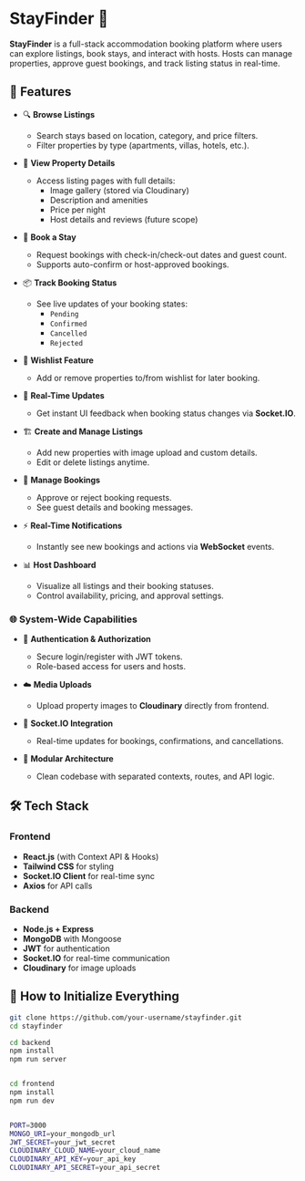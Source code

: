 # StayFinder 🏡

**StayFinder** is a full-stack accommodation booking platform where users can explore listings, book stays, and interact with hosts. Hosts can manage properties, approve guest bookings, and track listing status in real-time.

## 🚀 Features

- 🔍 **Browse Listings**

  - Search stays based on location, category, and price filters.
  - Filter properties by type (apartments, villas, hotels, etc.).

- 🏡 **View Property Details**

  - Access listing pages with full details:
    - Image gallery (stored via Cloudinary)
    - Description and amenities
    - Price per night
    - Host details and reviews (future scope)

- 📅 **Book a Stay**

  - Request bookings with check-in/check-out dates and guest count.
  - Supports auto-confirm or host-approved bookings.

- 📦 **Track Booking Status**

  - See live updates of your booking states:
    - `Pending`
    - `Confirmed`
    - `Cancelled`
    - `Rejected`

- 💖 **Wishlist Feature**

  - Add or remove properties to/from wishlist for later booking.

- 🔄 **Real-Time Updates**

  - Get instant UI feedback when booking status changes via **Socket.IO**.

- 🏗️ **Create and Manage Listings**

  - Add new properties with image upload and custom details.
  - Edit or delete listings anytime.

- 👥 **Manage Bookings**

  - Approve or reject booking requests.
  - See guest details and booking messages.

- ⚡ **Real-Time Notifications**

  - Instantly see new bookings and actions via **WebSocket** events.

- 📊 **Host Dashboard**
  - Visualize all listings and their booking statuses.
  - Control availability, pricing, and approval settings.

### 🌐 System-Wide Capabilities

- 🔐 **Authentication & Authorization**

  - Secure login/register with JWT tokens.
  - Role-based access for users and hosts.

- ☁️ **Media Uploads**

  - Upload property images to **Cloudinary** directly from frontend.

- 🔌 **Socket.IO Integration**

  - Real-time updates for bookings, confirmations, and cancellations.

- 📁 **Modular Architecture**
  - Clean codebase with separated contexts, routes, and API logic.

## 🛠️ Tech Stack

### Frontend

- **React.js** (with Context API & Hooks)
- **Tailwind CSS** for styling
- **Socket.IO Client** for real-time sync
- **Axios** for API calls

### Backend

- **Node.js + Express**
- **MongoDB** with Mongoose
- **JWT** for authentication
- **Socket.IO** for real-time communication
- **Cloudinary** for image uploads

## 🧩 How to Initialize Everything

```bash
git clone https://github.com/your-username/stayfinder.git
cd stayfinder

cd backend
npm install
npm run server


cd frontend
npm install
npm run dev


PORT=3000
MONGO_URI=your_mongodb_url
JWT_SECRET=your_jwt_secret
CLOUDINARY_CLOUD_NAME=your_cloud_name
CLOUDINARY_API_KEY=your_api_key
CLOUDINARY_API_SECRET=your_api_secret
```
